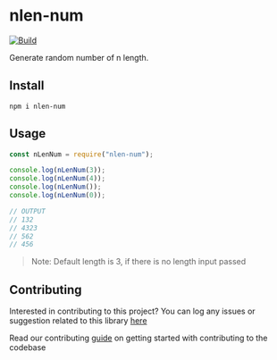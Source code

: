 # nlen-num

[![Build](https://github.com/arshadkazmi42/nlen-num/actions/workflows/nodejs.yml/badge.svg)](https://github.com/arshadkazmi42/nlen-num/actions/workflows/nodejs.yml)

Generate random number of n length.

## Install

```
npm i nlen-num
```

## Usage

```javascript
const nLenNum = require("nlen-num");

console.log(nLenNum(3));
console.log(nLenNum(4));
console.log(nLenNum());
console.log(nLenNum(0));

// OUTPUT
// 132
// 4323
// 562
// 456
```

> Note: Default length is 3, if there is no length input passed

## Contributing

Interested in contributing to this project?
You can log any issues or suggestion related to this library [here](https://github.com/arshadkazmi42/nlen-num/issues/new)

Read our contributing [guide](CONTRIBUTING.md) on getting started with contributing to the codebase
